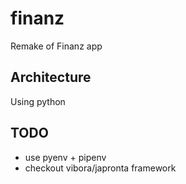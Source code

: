 # finanz
Remake of Finanz app


## Architecture

Using python

## TODO

- use pyenv + pipenv
- checkout vibora/japronta framework
